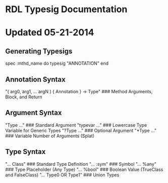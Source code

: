 
# RDL Typesig Documentation
# Updated 05-21-2014


## Generating Typesigs

spec :mthd_name do
	typesig "ANNOTATION"
end


## Annotation Syntax

"( arg0, arg1, … argN ) { Annotation } -> Type" ### Method Arguments, Block, and Return


## Argument Syntax

"Type …" ### Standard Argument
"typevar …" ### Lowercase Type Variable for Generic Types
"?Type …" ### Optional Argument
"*Type …" ### Variable Number of Arguments (Splat)


## Type Syntax

"… Class" ### Standard Type Definition
"… :sym" ### Symbol
"… %any" ### Type Placeholder (Any Type)
"… %bool" ### Boolean Value (TrueClass and FalseClass)
"… Type0 OR Type1" ### Union Types



